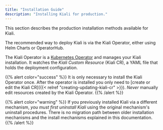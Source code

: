 ```yaml
---
title: "Installation Guide"
description: "Installing Kiali for production."
---
```


This section describes the production installation methods available for Kiali.

The recommended way to deploy Kiali is via the Kiali Operator, either using Helm Charts or OperatorHub.

The Kiali Operator is a [Kubernetes Operator](https://coreos.com/operators/)
and manages your Kiali installation. It watches the _Kiali Custom Resource_
(Kiali CR), a YAML file that holds the deployment configuration.

{{% alert color="success" %}}
It is only necessary to install the Kiali Operator once. After the
operator is installed you only need to [create or edit the Kiali CR]({{< relref "creating-updating-kiali-cr" >}}). *Never* manually
edit resources created by the Kiali Operator.
{{% /alert %}}

{{% alert color="warning" %}}
If you previously installed Kiali via a different mechanism, *you
must first uninstall Kiali* using the original mechanism's uninstall procedures.
There is no migration path between older installation mechanisms and the
install mechanisms explained in this documentation.
{{% /alert %}}

